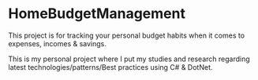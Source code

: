 # HomeBudgetManagement
This project is for tracking your personal budget habits when it comes to expenses, incomes & savings.

This is my personal project where I put my studies and research regarding latest technologies/patterns/Best practices using C# & DotNet.

